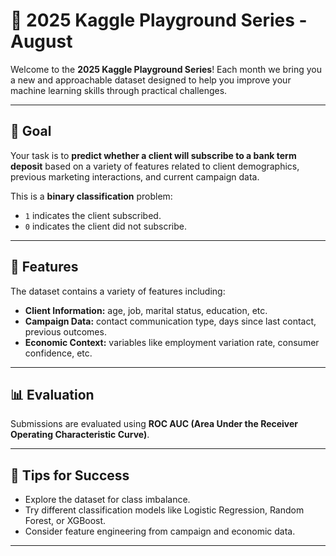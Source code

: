 # 🏦 2025 Kaggle Playground Series - August
  
Welcome to the **2025 Kaggle Playground Series**! Each month we bring you a new and approachable dataset designed to help you improve your machine learning skills through practical challenges.

---

## 🎯 Goal

Your task is to **predict whether a client will subscribe to a bank term deposit** based on a variety of features related to client demographics, previous marketing interactions, and current campaign data.

This is a **binary classification** problem:
- `1` indicates the client subscribed.
- `0` indicates the client did not subscribe.

---

## 🧠 Features

The dataset contains a variety of features including:
- **Client Information:** age, job, marital status, education, etc.
- **Campaign Data:** contact communication type, days since last contact, previous outcomes.
- **Economic Context:** variables like employment variation rate, consumer confidence, etc.

---


## 📊 Evaluation

Submissions are evaluated using **ROC AUC (Area Under the Receiver Operating Characteristic Curve)**.

---

## 🧪 Tips for Success

- Explore the dataset for class imbalance.
- Try different classification models like Logistic Regression, Random Forest, or XGBoost.
- Consider feature engineering from campaign and economic data.

---
